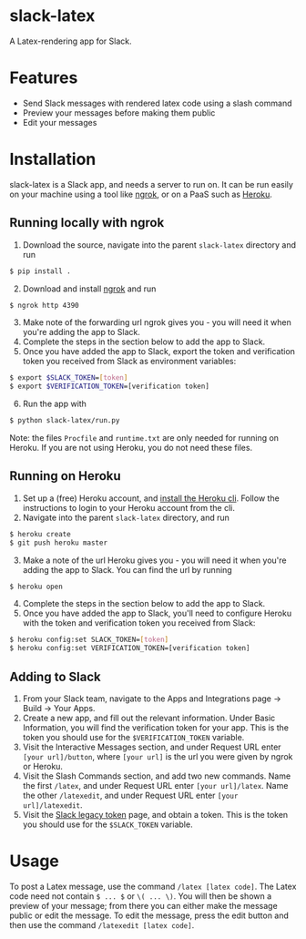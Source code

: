 # slack-latex
A Latex-rendering app for Slack.

# Features

- Send Slack messages with rendered latex code using a slash command
- Preview your messages before making them public
- Edit your messages

# Installation

slack-latex is a Slack app, and needs a server to run on. It can be run easily on your machine using a tool like [ngrok](https://www.ngrok.com), or on a PaaS such as [Heroku](https://www.heroku.com).

## Running locally with ngrok

1. Download the source, navigate into the parent `slack-latex` directory and run
```bash
$ pip install .
```
2. Download and install [ngrok](https://ngrok.com/download) and run
```bash
$ ngrok http 4390
```
3. Make note of the forwarding url ngrok gives you - you will need it when you're adding the app to Slack.
4. Complete the steps in the section below to add the app to Slack.
5. Once you have added the app to Slack, export the token and verification token you received from Slack as environment variables:
```bash
$ export $SLACK_TOKEN=[token]
$ export $VERIFICATION_TOKEN=[verification token]
```
6. Run the app with
```bash
$ python slack-latex/run.py
```
Note: the files `Procfile` and `runtime.txt` are only needed for running on Heroku. If you are not using Heroku, you do not need these files.

## Running on Heroku

1. Set up a (free) Heroku account, and [install the Heroku cli](https://devcenter.heroku.com/articles/heroku-cli). Follow the instructions to login to your Heroku account from the cli.
2. Navigate into the parent `slack-latex` directory, and run
```bash
$ heroku create
$ git push heroku master
```
3. Make a note of the url Heroku gives you - you will need it when you're adding the app to Slack. You can find the url by running
```bash
$ heroku open
```
4. Complete the steps in the section below to add the app to Slack.
5. Once you have added the app to Slack, you'll need to configure Heroku with the token and verification token you received from Slack:
```bash
$ heroku config:set SLACK_TOKEN=[token]
$ heroku config:set VERIFICATION_TOKEN=[verification token]
```
## Adding to Slack

1. From your Slack team, navigate to the Apps and Integrations page -> Build -> Your Apps.
2. Create a new app, and fill out the relevant information. Under Basic Information, you will find the verification token for your app. This is the token you should use for the `$VERIFICATION_TOKEN` variable.
3. Visit the Interactive Messages section, and under Request URL enter `[your url]/button`, where `[your url]` is the url you were given by ngrok or Heroku.
4. Visit the Slash Commands section, and add two new commands. Name the first `/latex`, and under Request URL enter `[your url]/latex`. Name the other `/latexedit`, and under Request URL enter `[your url]/latexedit`.
5. Visit the [Slack legacy token](https://api.slack.com/custom-integrations/legacy-tokens) page, and obtain a token. This is the token you should use for the `$SLACK_TOKEN` variable.

# Usage

To post a Latex message, use the command `/latex [latex code]`. The Latex code need not contain `$ ... $` or `\( ... \)`. You will then be shown a preview of your message; from there you can either make the message public or edit the message. To edit the message, press the edit button and then use the command `/latexedit [latex code]`.
